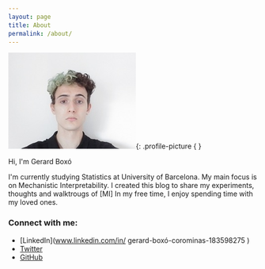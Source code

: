 ```yaml
---
layout: page
title: About
permalink: /about/
---
```

<link rel="stylesheet" href="custom.css">
<style>
 .profile-picture {
    width: 50px;
    height: auto;
    border-radius: 50%;
  }
</style>



![Profile Picture](/assets/images/profile_picture.jpg){: .profile-picture {
}



Hi, I'm Gerard Boxó

I'm currently studying Statistics at University of Barcelona. My main focus is on Mechanistic Interpretability. I created this blog to share my experiments, thoughts and walktrougs of [MI]
In my free time, I enjoy spending time with my loved ones.

### Connect with me:

- [LinkedIn](www.linkedin.com/in/
gerard-boxó-corominas-183598275
)
- [Twitter](https://twitter.com/gboxo)
- [GitHub](https://github.com/gboxo)
